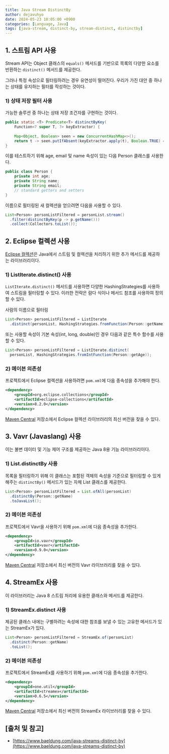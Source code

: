 ```yaml
---
title: Java Stream DistinctBy
author: dejavuhyo
date: 2024-05-23 10:05:00 +0900
categories: [Language, Java]
tags: [java-stream, distinct-by, stream-distinct, distinctby]
---
```


## 1. 스트림 API 사용
Stream API는 Object 클래스의 `equals()` 메서드를 기반으로 목록의 다양한 요소를 반환하는 `distinct()` 메서드를 제공한다.

그러나 특정 속성으로 필터링하려는 경우 유연성이 떨어진다. 우리가 가진 대안 중 하나는 상태를 유지하는 필터를 작성하는 것이다.

### 1) 상태 저장 필터 사용
가능한 솔루션 중 하나는 상태 저장 조건자를 구현하는 것이다.

```java
public static <T> Predicate<T> distinctByKey(
    Function<? super T, ?> keyExtractor) {
  
    Map<Object, Boolean> seen = new ConcurrentHashMap<>(); 
    return t -> seen.putIfAbsent(keyExtractor.apply(t), Boolean.TRUE) == null;
}
```

이를 테스트하기 위해 age, email 및 name 속성이 있는 다음 Person 클래스를 사용한다.

```java
public class Person {
    private int age;
    private String name;
    private String email;
    // standard getters and setters
}
```

이름으로 필터링된 새 컬렉션을 얻으려면 다음을 사용할 수 있다.

```java
List<Person> personListFiltered = personList.stream()
  .filter(distinctByKey(p -> p.getName()))
  .collect(Collectors.toList());
```

## 2. Eclipse 컬렉션 사용
[Eclipse 컬렉션](https://eclipse.dev/collections/)은 Java에서 스트림 및 컬렉션을 처리하기 위한 추가 메서드를 제공하는 라이브러리이다.

### 1) ListIterate.distinct() 사용
`ListIterate.distinct()` 메서드를 사용하면 다양한 HashingStrategies를 사용하여 스트림을 필터링할 수 있다. 이러한 전략은 람다 식이나 메서드 참조를 사용하여 정의할 수 있다.

사람의 이름으로 필터링

```java
List<Person> personListFiltered = ListIterate
  .distinct(personList, HashingStrategies.fromFunction(Person::getName));
```

또는 사용할 속성이 기본 속성(int, long, double)인 경우 다음과 같은 특수 함수를 사용할 수 있다.

```java
List<Person> personListFiltered = ListIterate.distinct(
  personList, HashingStrategies.fromIntFunction(Person::getAge));
```

### 2) 메이븐 의존성
프로젝트에서 Eclipse 컬렉션을 사용하려면 `pom.xml`에 다음 종속성을 추가해야 한다.

```xml
<dependency>
    <groupId>org.eclipse.collections</groupId>
    <artifactId>eclipse-collections</artifactId>
    <version>8.2.0</version>
</dependency>
```

[Maven Central](https://mvnrepository.com/artifact/org.eclipse.collections/eclipse-collections) 저장소에서 Eclipse 컬렉션 라이브러리의 최신 버전을 찾을 수 있다.

## 3. Vavr (Javaslang) 사용
이는 불변 데이터 및 기능 제어 구조를 제공하는 Java 8용 기능 라이브러리이다.

### 1) List.distinctBy 사용
목록을 필터링하기 위해 이 클래스는 포함된 객체의 속성을 기준으로 필터링할 수 있게 해주는 `distinctBy()` 메서드가 있는 자체 List 클래스를 제공한다.

```java
List<Person> personListFiltered = List.ofAll(personList)
  .distinctBy(Person::getName)
  .toJavaList();
```

### 2) 메이븐 의존성
프로젝트에서 Vavr을 사용하기 위해 `pom.xml`에 다음 종속성을 추가한다.

```xml
<dependency>
    <groupId>io.vavr</groupId>
    <artifactId>vavr</artifactId>
    <version>0.9.0</version>
</dependency>
```

[Maven Central](https://mvnrepository.com/search?q=vavr) 저장소에서 최신 버전의 Vavr 라이브러리를 찾을 수 있다.

## 4. StreamEx 사용
이 라이브러리는 Java 8 스트림 처리에 유용한 클래스와 메서드를 제공한다.

### 1) StreamEx.distinct 사용
제공된 클래스 내에는 구별하려는 속성에 대한 참조를 보낼 수 있는 고유한 메서드가 있는 StreamEx가 있다.

```java
List<Person> personListFiltered = StreamEx.of(personList)
  .distinct(Person::getName)
  .toList();
```

### 2) 메이븐 의존성
프로젝트에서 StreamEx를 사용하기 위해 `pom.xml`에 다음 종속성을 추가한다.

```xml
<dependency>
    <groupId>one.util</groupId>
    <artifactId>streamex</artifactId>
    <version>0.6.5</version>
</dependency>
```

[Maven Central](https://mvnrepository.com/artifact/one.util/streamex) 저장소에서 최신 버전의 StreamEx 라이브러리를 찾을 수 있다.

## [출처 및 참고]
* [https://www.baeldung.com/java-streams-distinct-by](https://www.baeldung.com/java-streams-distinct-by)
